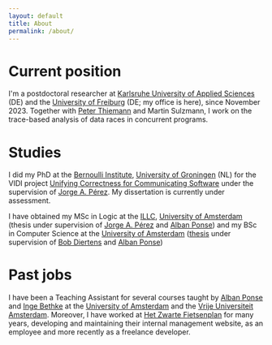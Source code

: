 ```yaml
---
layout: default
title: About
permalink: /about/
---
```


# Current position
I'm a postdoctoral researcher at [Karlsruhe University of Applied Sciences](https://h-ka.de) (DE) and the [University of Freiburg](https://www.uni-freiburg.de/) (DE; my office is here), since November 2023.
Together with [Peter Thiemann](http://www2.informatik.uni-freiburg.de/~thiemann/) and Martin Sulzmann, I work on the trace-based analysis of data races in concurrent programs.

# Studies
I did my PhD at the [Bernoulli
Institute](https://www.rug.nl/research/bernoulli/), [University of
Groningen](https://www.rug.nl/) (NL) for the VIDI project [Unifying Correctness
for Communicating Software](https://www.jperez.nl/vidi) under the supervision of
[Jorge A. Pérez](https://www.jperez.nl/).
My dissertation is currently under assessment.

I have obtained my MSc in Logic at the [ILLC](https://www.illc.uva.nl/),
[University of Amsterdam](https://www.uva.nl/) (thesis under supervision of
[Jorge A. Pérez](https://www.jperez.nl/) and [Alban
Ponse](https://staff.fnwi.uva.nl/a.ponse/)) and my BSc in Computer Science at
the [University of Amsterdam](https://www.uva.nl/)
([thesis](https://esc.fnwi.uva.nl/thesis/centraal/files/f522241892.pdf) under
supervision of [Bob Diertens](https://staff.fnwi.uva.nl/b.diertens/) and [Alban
Ponse](https://staff.fnwi.uva.nl/a.ponse/))

# Past jobs
I have been a Teaching Assistant for several courses taught by [Alban
Ponse](https://staff.fnwi.uva.nl/a.ponse/) and [Inge
Bethke](https://www.uva.nl/profiel/b/e/i.bethke/i.bethke.html) at the
[University of Amsterdam](https://www.uva.nl/) and the [Vrije Universiteit
Amsterdam](https://www.vu.nl/nl/index.aspx). Moreover, I have worked at [Het
Zwarte Fietsenplan](https://www.hetzwartefietsenplan.com/) for many years,
developing and maintaining their internal management website, as an employee and
more recently as a freelance developer.
